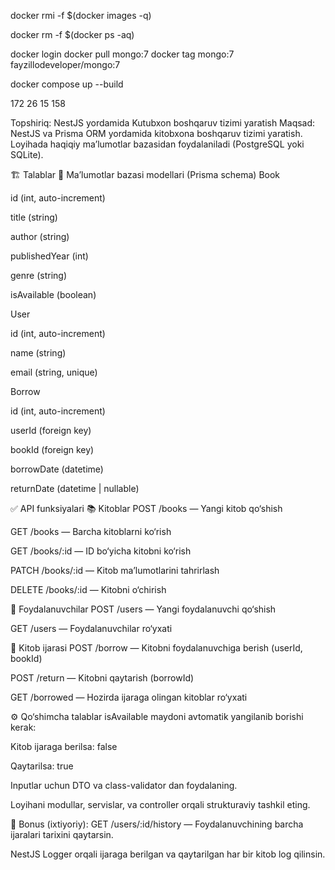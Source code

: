 <!-- clear images  -->
docker rmi -f $(docker images -q)

<!-- clear containers all -->
docker rm -f $(docker ps -aq)

<!-- login adn push and pull  -->
docker login
docker pull mongo:7
docker tag mongo:7 fayzillodeveloper/mongo:7

<!-- build test -->
docker compose up --build

172 26 15 158


Topshiriq: NestJS yordamida Kutubxon boshqaruv tizimi yaratish
Maqsad:
NestJS va Prisma ORM yordamida kitobxona boshqaruv tizimi yaratish. Loyihada haqiqiy ma’lumotlar bazasidan foydalaniladi (PostgreSQL yoki SQLite).

🏗️ Talablar
🔹 Ma’lumotlar bazasi modellari (Prisma schema)
Book

id (int, auto-increment)

title (string)

author (string)

publishedYear (int)

genre (string)

isAvailable (boolean)

User

id (int, auto-increment)

name (string)

email (string, unique)

Borrow

id (int, auto-increment)

userId (foreign key)

bookId (foreign key)

borrowDate (datetime)

returnDate (datetime | nullable)

✅ API funksiyalari
📚 Kitoblar
POST /books — Yangi kitob qo‘shish

GET /books — Barcha kitoblarni ko‘rish

GET /books/:id — ID bo‘yicha kitobni ko‘rish

PATCH /books/:id — Kitob ma’lumotlarini tahrirlash

DELETE /books/:id — Kitobni o‘chirish

👤 Foydalanuvchilar
POST /users — Yangi foydalanuvchi qo‘shish

GET /users — Foydalanuvchilar ro‘yxati

🔄 Kitob ijarasi
POST /borrow — Kitobni foydalanuvchiga berish (userId, bookId)

POST /return — Kitobni qaytarish (borrowId)

GET /borrowed — Hozirda ijaraga olingan kitoblar ro‘yxati

⚙️ Qo‘shimcha talablar
isAvailable maydoni avtomatik yangilanib borishi kerak:

Kitob ijaraga berilsa: false

Qaytarilsa: true

Inputlar uchun DTO va class-validator dan foydalaning.

Loyihani modullar, servislar, va controller orqali strukturaviy tashkil eting.

🧪 Bonus (ixtiyoriy):
GET /users/:id/history — Foydalanuvchining barcha ijaralari tarixini qaytarsin.

NestJS Logger orqali ijaraga berilgan va qaytarilgan har bir kitob log qilinsin.